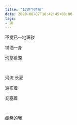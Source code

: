```yaml
---
title: "17这个时候"
date: 2020-06-07T10:42:45+08:00
tags:
- 诗
---
```


不觉已一地斑驳

铺洒一身
   
沟壑愈深

<br>

河流  长夏

遍布着

充塞着

<br>

疲惫的我 
